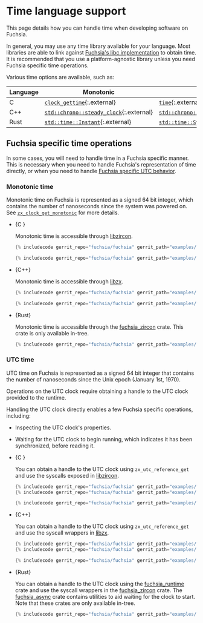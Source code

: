 # Time language support

This page details how you can handle time when developing software on Fuchsia.

In general, you may use any time library available for your language. Most
libraries are able to link against [Fuchsia's libc implementation][libc] to
obtain time. It is recommended that you use a platform-agnostic library unless
you need Fuchsia specific time operations.

Various time options are available, such as:

Language | Monotonic | UTC
-------- | --------- | ---
C | [`clock_gettime`][c-clock-gettime]{:.external} | [`time`][c-time]{:.external}
C++ | [`std::chrono::steady_clock`][cpp-steady-clock]{:.external} | [`std::chrono::system_clock`][cpp-system-clock]{:.external}
Rust | [`std::time::Instant`][rust-instant]{:.external} | [`std::time::SystemTime`][rust-system-time]{:.external}

## Fuchsia specific time operations

In some cases, you will need to handle time in a Fuchsia specific manner. This
is necessary when you need to handle Fuchsia's representation of time directly,
or when you need to handle
[Fuchsia specific UTC behavior][fuchsia-utc-behavior].

### Monotonic time

Monotonic time on Fuchsia is represented as a signed 64 bit integer, which
contains the number of nanoseconds since the system was powered on. See
[`zx_clock_get_monotonic`][zx-monotonic] for more details.

* {C }

  Monotonic time is accessible through [libzircon][c-libzircon].

  ```c
  {% includecode gerrit_repo="fuchsia/fuchsia" gerrit_path="examples/time/c/main.c" region_tag="common_imports" adjust_indentation="auto" %}

  {% includecode gerrit_repo="fuchsia/fuchsia" gerrit_path="examples/time/c/main.c" region_tag="monotonic" adjust_indentation="auto" %}
  ```

* {C++}

  Monotonic time is accessible through [libzx][cpp-libzx].

  ```cpp
  {% includecode gerrit_repo="fuchsia/fuchsia" gerrit_path="examples/time/cpp/main.cc" region_tag="common_imports" adjust_indentation="auto" %}

  {% includecode gerrit_repo="fuchsia/fuchsia" gerrit_path="examples/time/cpp/main.cc" region_tag="monotonic" adjust_indentation="auto" %}
  ```

* {Rust}

  Monotonic time is accessible through the [fuchsia_zircon][rust-zircon] crate.
  This crate is only available in-tree.

  ```rust
  {% includecode gerrit_repo="fuchsia/fuchsia" gerrit_path="examples/time/rust/src/main.rs" region_tag="monotonic" adjust_indentation="auto" %}
  ```

### UTC time

UTC time on Fuchsia is represented as a signed 64 bit integer that contains
the number of nanoseconds since the Unix epoch (January 1st, 1970).

Operations on the UTC clock require obtaining a handle to the UTC clock
provided to the runtime.

Handling the UTC clock directly enables a few Fuchsia specific operations,
including:

* Inspecting the UTC clock's properties.
* Waiting for the UTC clock to begin running, which indicates it has been
synchronized, before reading it.

* {C }

  You can obtain a handle to the UTC clock using `zx_utc_reference_get` and use
  the syscalls exposed in [libzircon][c-libzircon].

  ```c
  {% includecode gerrit_repo="fuchsia/fuchsia" gerrit_path="examples/time/c/main.c" region_tag="common_imports" adjust_indentation="auto" %}
  {% includecode gerrit_repo="fuchsia/fuchsia" gerrit_path="examples/time/c/main.c" region_tag="utc_imports" adjust_indentation="auto" %}

  {% includecode gerrit_repo="fuchsia/fuchsia" gerrit_path="examples/time/c/main.c" region_tag="utc" adjust_indentation="auto" %}
  ```

* {C++}

  You can obtain a handle to the UTC clock using `zx_utc_reference_get` and use
  the syscall wrappers in [libzx][cpp-libzx].

  ```cpp
  {% includecode gerrit_repo="fuchsia/fuchsia" gerrit_path="examples/time/cpp/main.cc" region_tag="common_imports" adjust_indentation="auto" %}
  {% includecode gerrit_repo="fuchsia/fuchsia" gerrit_path="examples/time/cpp/main.cc" region_tag="utc_imports" adjust_indentation="auto" %}

  {% includecode gerrit_repo="fuchsia/fuchsia" gerrit_path="examples/time/cpp/main.cc" region_tag="utc" adjust_indentation="auto" %}
  ```

* {Rust}

  You can obtain a handle to the UTC clock using the
  [fuchsia_runtime][rust-runtime] crate and use the syscall wrappers in the
  [fuchsia_zircon][rust-zircon] crate. The [fuchsia_async][rust-async] crate
  contains utilities to aid waiting for the clock to start. Note that these
  crates are only available in-tree.

  ```rust
  {% includecode gerrit_repo="fuchsia/fuchsia" gerrit_path="examples/time/rust/src/main.rs" region_tag="utc" adjust_indentation="auto" %}
  ```

[libc]: /docs/development/languages/c-cpp/libc.md
[c-clock-gettime]: https://linux.die.net/man/3/clock_gettime
[c-time]: https://linux.die.net/man/2/time
[cpp-steady-clock]: https://en.cppreference.com/w/cpp/chrono/steady_clock
[cpp-system-clock]: https://en.cppreference.com/w/cpp/chrono/system_clock
[rust-instant]: https://doc.rust-lang.org/std/time/struct.Instant.html
[rust-system-time]: https://doc.rust-lang.org/std/time/struct.SystemTime.html
[fuchsia-utc-behavior]: utc/behavior.md#differences_from_other_operating_systems
[zx-monotonic]: /docs/reference/syscalls/clock_get_monotonic.md
[c-libzircon]: /docs/concepts/process/core_libraries.md#libzircon
[cpp-libzx]: /docs/concepts/process/core_libraries.md#libzx
[rust-runtime]: /src/lib/fuchsia-runtime
[rust-zircon]: /src/lib/zircon/rust
[rust-async]: /src/lib/fuchsia-async
